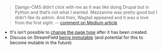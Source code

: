 > Django-CMS didn’t click with me as it was like doing Drupal but in Python and that’s not what I wanted. Mezzanine was pretty good but I didn’t like its admin. And then, Wagtail appeared and it was a love from the first sight.
-- [comment on Medium article](https://medium.com/@timonweb/hi-kevin-thank-you-for-sharing-your-experience-e5bec64a6635)

- It's isn't possible to [change the page type](https://stackoverflow.com/questions/46736274/changing-page-type-via-wagtail-admin) after it has been created.
- Discuss on StreamField [being immutable](https://stackoverflow.com/questions/40612658/add-modify-blocks-value-in-wagtail-streamfield-from-shell) (and potential for this to become mutable in the future)
